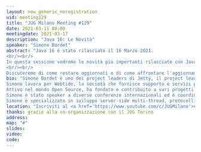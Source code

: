 ```yaml
---
layout: new_generic_noregistration
uid: meeting129
title: "JUG Milano Meeting #129"
date: 2021-03-11 00:00
meetingdate: 2021-03-17
description: "Java 16: Le Novità"
speaker: "Simone Bordet"
abstract: "Java 16 è stato rilasciato il 16 Marzo 2021.
<br/><br/>
In questa sessione vedremo le novità più importanti rilasciate con Java 16, con uno sguardo alle novità introdotte nelle releases precedenti.
<br/><br/>
Discuteremo di come restare aggiornati e di come affrontare l'aggiornamento da Java 8, e di quello che potrebbe essere rilasciato con Java 17."
bio: "Simone Bordet è uno dei project leaders di Jetty, il project leader di CometD e un Java Champion.
Simone lavora per Webtide, la società che fornisce supporto e servizi per Jetty e CometD.
Attivo nel mondo Open Source, ha fondato e contribuito a vari progetti open source come Jetty, CometD, MX4J, Foxtrot, LiveTribe e altri.
Simone è stato speaker a diverse conferenze internazionali ed è coordinatore del Java User Group di Torino.
Simone è specializzato in sviluppo server-side multi-thread, protocolli di rete web (HTTP, HTTP/2, WebSocket) e nel performance tuning della JVM."
location: "Iscriviti al <a href='https://www.youtube.com/c/JUGMilano'>canale YouTube di JUG Milano</a> e <a href='https://www.youtube.com/c/JUGTorino'>JUG Torino</a> e <b>clicca la campanella</b> su YouTube: riceverai notifica direttamente da YouTube quando saremo live!"
thanks: grazie alla co-organizzazione con il JUG Torino 
address: 
map: "#"
slides: 
video: 
code:  
---
```

